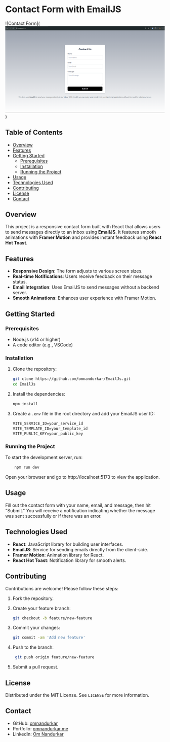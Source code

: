 # Contact Form with EmailJS

![Contact Form](![Contact From](image.png))

## Table of Contents

- [Overview](#overview)
- [Features](#features)
- [Getting Started](#getting-started)
  - [Prerequisites](#prerequisites)
  - [Installation](#installation)
  - [Running the Project](#running-the-project)
- [Usage](#usage)
- [Technologies Used](#technologies-used)
- [Contributing](#contributing)
- [License](#license)
- [Contact](#contact)

## Overview

This project is a responsive contact form built with React that allows users to send messages directly to an inbox using **EmailJS**. It features smooth animations with **Framer Motion** and provides instant feedback using **React Hot Toast**.

## Features

- **Responsive Design**: The form adjusts to various screen sizes.
- **Real-time Notifications**: Users receive feedback on their message status.
- **Email Integration**: Uses EmailJS to send messages without a backend server.
- **Smooth Animations**: Enhances user experience with Framer Motion.

## Getting Started

### Prerequisites

- Node.js (v14 or higher)
- A code editor (e.g., VSCode)

### Installation

1. Clone the repository:

   ```bash
   git clone https://github.com/omnandurkar/EmailJs.git
   cd EmailJs

   ```

2. Install the dependencies:

   ```bash
   npm install
   ```

3. Create a `.env` file in the root directory and add your EmailJS user ID:

   ```env
   VITE_SERVICE_ID=your_service_id
   VITE_TEMPLATE_ID=your_template_id
   VITE_PUBLIC_KEY=your_public_key
   ```

 ### Running the Project

 To start the development server, run:
    
```bash
    npm run dev
```

Open your browser and go to http://localhost:5173 to view the application.

## Usage

Fill out the contact form with your name, email, and message, then hit "Submit." You will receive a notification indicating whether the message was sent successfully or if there was an error.

## Technologies Used

- **React**: JavaScript library for building user interfaces.
- **EmailJS**: Service for sending emails directly from the client-side.
- **Framer Motion**: Animation library for React.
- **React Hot Toast**: Notification library for smooth alerts.

## Contributing

Contributions are welcome! Please follow these steps:

1. Fork the repository.
2. Create your feature branch:

   ```bash
   git checkout -b feature/new-feature
    ```

3. Commit your changes:

   ```bash
   git commit -am 'Add new feature'
   ```

4. Push to the branch:

   ```bash
    git push origin feature/new-feature
    ```
5. Submit a pull request.

## License

Distributed under the MIT License. See `LICENSE` for more information.

## Contact

- GitHub: [omnandurkar](https://github.com/omnandurkar)
- Portfolio: [omnandurkar.me](https://omnandurkar.me/)
- LinkedIn: [Om Nandurkar](https://www.linkedin.com/in/om-nandurkar17/)
